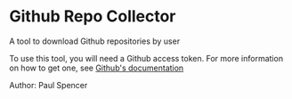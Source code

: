 # Github Repo Collector

A tool to download Github repositories by user

To use this tool, you will need a Github access token. For more information on how to get one, see [Github's documentation](https://docs.github.com/en/github/authenticating-to-github/keeping-your-account-and-data-secure/creating-a-personal-access-token)

Author: Paul Spencer
